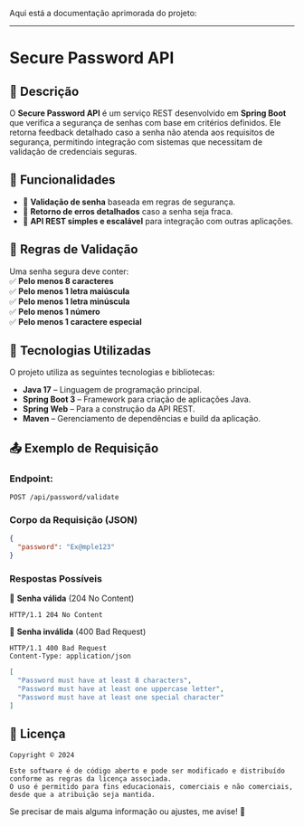 Aqui está a documentação aprimorada do projeto:

---

# Secure Password API

## 📌 Descrição
O **Secure Password API** é um serviço REST desenvolvido em **Spring Boot** que verifica a segurança de senhas com base em critérios definidos. Ele retorna feedback detalhado caso a senha não atenda aos requisitos de segurança, permitindo integração com sistemas que necessitam de validação de credenciais seguras.

## 🚀 Funcionalidades
- 🔹 **Validação de senha** baseada em regras de segurança.
- 🔹 **Retorno de erros detalhados** caso a senha seja fraca.
- 🔹 **API REST simples e escalável** para integração com outras aplicações.

## 📜 Regras de Validação
Uma senha segura deve conter:  
✅ **Pelo menos 8 caracteres**  
✅ **Pelo menos 1 letra maiúscula**  
✅ **Pelo menos 1 letra minúscula**  
✅ **Pelo menos 1 número**  
✅ **Pelo menos 1 caractere especial**

## 📡 Tecnologias Utilizadas
O projeto utiliza as seguintes tecnologias e bibliotecas:
- **Java 17** – Linguagem de programação principal.
- **Spring Boot 3** – Framework para criação de aplicações Java.
- **Spring Web** – Para a construção da API REST.
- **Maven** – Gerenciamento de dependências e build da aplicação.

## 📤 Exemplo de Requisição
### **Endpoint:**
```
POST /api/password/validate
```
### **Corpo da Requisição (JSON)**
```json
{
  "password": "Ex@mple123"
}
```
### **Respostas Possíveis**

🔹 **Senha válida** (204 No Content)
```http
HTTP/1.1 204 No Content
```

🔹 **Senha inválida** (400 Bad Request)
```http
HTTP/1.1 400 Bad Request
Content-Type: application/json
```
```json
[
  "Password must have at least 8 characters",
  "Password must have at least one uppercase letter",
  "Password must have at least one special character"
]
```

## 📄 Licença
```
Copyright © 2024

Este software é de código aberto e pode ser modificado e distribuído conforme as regras da licença associada.  
O uso é permitido para fins educacionais, comerciais e não comerciais, desde que a atribuição seja mantida.
```

Se precisar de mais alguma informação ou ajustes, me avise! 🚀